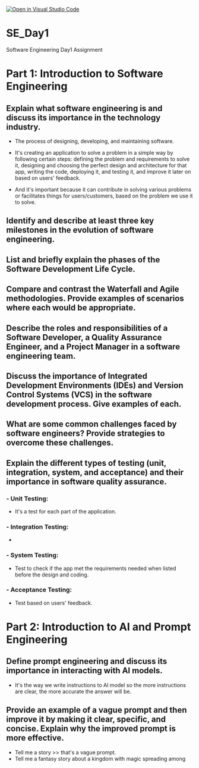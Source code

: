 [![Open in Visual Studio Code](https://classroom.github.com/assets/open-in-vscode-2e0aaae1b6195c2367325f4f02e2d04e9abb55f0b24a779b69b11b9e10269abc.svg)](https://classroom.github.com/online_ide?assignment_repo_id=18384874&assignment_repo_type=AssignmentRepo)
# SE_Day1
Software Engineering Day1 Assignment

# Part 1: Introduction to Software Engineering

## Explain what software engineering is and discuss its importance in the technology industry.

- The process of designing, developing, and maintaining software.
  
- It's creating an application to solve a problem in a simple way by following certain steps: defining the problem and requirements to solve it, designing and choosing the perfect design and architecture for that app, writing the code, deploying it, and testing it, and improve it later on based on users' feedback.

- And it's important because it can contribute in solving various problems or facilitates things for users/customers, based on the problem we use it to solve.

## Identify and describe at least three key milestones in the evolution of software engineering.


## List and briefly explain the phases of the Software Development Life Cycle.


## Compare and contrast the Waterfall and Agile methodologies. Provide examples of scenarios where each would be appropriate.


## Describe the roles and responsibilities of a Software Developer, a Quality Assurance Engineer, and a Project Manager in a software engineering team.


## Discuss the importance of Integrated Development Environments (IDEs) and Version Control Systems (VCS) in the software development process. Give examples of each.


## What are some common challenges faced by software engineers? Provide strategies to overcome these challenges.


## Explain the different types of testing (unit, integration, system, and acceptance) and their importance in software quality assurance.
### - Unit Testing: 
  - It's a test for each part of the application.

### - Integration Testing: 
  - 

### - System Testing: 
- Test to check if the app met the requirements needed when listed before the design and coding.

### - Acceptance Testing: 
- Test based on users' feedback.

# Part 2: Introduction to AI and Prompt Engineering


## Define prompt engineering and discuss its importance in interacting with AI models.

- It's the way we write instructions to AI model so the more instructions are clear, the more accurate the answer will be.

## Provide an example of a vague prompt and then improve it by making it clear, specific, and concise. Explain why the improved prompt is more effective.
- Tell me a story >> that's a vague prompt.
- Tell me a fantasy story about a kingdom with magic spreading among 
